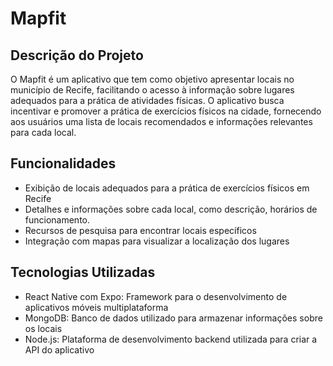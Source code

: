# Mapfit

## Descrição do Projeto

O Mapfit é um aplicativo que tem como objetivo apresentar locais no município de Recife, facilitando o acesso à informação sobre lugares adequados para a prática de atividades físicas. O aplicativo busca incentivar e promover a prática de exercícios físicos na cidade, fornecendo aos usuários uma lista de locais recomendados e informações relevantes para cada local.

## Funcionalidades

- Exibição de locais adequados para a prática de exercícios físicos em Recife
- Detalhes e informações sobre cada local, como descrição, horários de funcionamento.
- Recursos de pesquisa para encontrar locais específicos
- Integração com mapas para visualizar a localização dos lugares

## Tecnologias Utilizadas

- React Native com Expo: Framework para o desenvolvimento de aplicativos móveis multiplataforma
- MongoDB: Banco de dados utilizado para armazenar informações sobre os locais
- Node.js: Plataforma de desenvolvimento backend utilizada para criar a API do aplicativo

